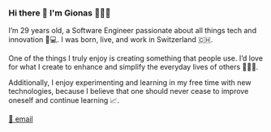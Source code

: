 ### Hi there 👋 I'm Gionas 👨🏼‍💻

I’m 29 years old, a Software Engineer passionate about all things tech and innovation 🤖💻. I was born, live, and work in Switzerland 🇨🇭.

One of the things I truly enjoy is creating something that people use. I’d love for what I create to enhance and simplify the everyday lives of others 👨🏼‍💻. 

Additionally, I enjoy experimenting and learning in my free time with new technologies, because I believe that one should never cease to improve oneself and continue learning 📈.

[📨 email](mailto:hello@gionas.dev)
